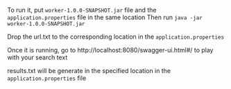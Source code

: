 To run it, put `worker-1.0.0-SNAPSHOT.jar` file and the `application.properties` file in the same location 
Then run `java -jar worker-1.0.0-SNAPSHOT.jar`

Drop the url.txt to the corresponding location in the `application.properties`

Once it is running, go to http://localhost:8080/swagger-ui.html#/ to play with your search text

results.txt will be generate in the specified location in the `application.properties` file
